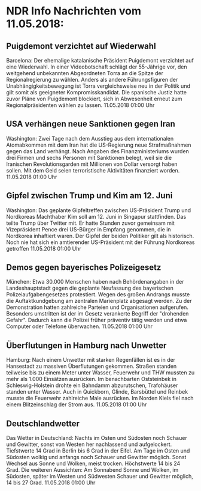 # NDR Info Nachrichten vom 11.05.2018:


## Puigdemont verzichtet auf Wiederwahl
Barcelona: Der ehemalige katalanische Präsident Puigdemont verzichtet auf eine Wiederwahl. In einer Videobotschaft schlägt der 55-Jährige vor, den weitgehend unbekannten Abgeordneten Torra an die Spitze der Regionalregierung zu wählen. Anders als andere Führungsfiguren der Unabhängigkeitsbewegung ist Torra vergleichsweise neu in der Politik und gilt somit als geeigneter Kompromisskandidat. Die spanische Justiz hatte zuvor Pläne von Puigdemont blockiert, sich in Abwesenheit erneut zum Regionalpräsidenten wählen zu lassen. 11.05.2018 01:00 Uhr 

## USA verhängen neue Sanktionen gegen Iran
Washington: Zwei Tage nach dem Ausstieg aus dem internationalen Atomabkommen mit dem Iran hat die US-Regierung neue Strafmaßnahmen gegen das Land verhängt. Nach Angaben des Finanzministeriums wurden drei Firmen und sechs Personen mit Sanktionen belegt, weil sie die Iranischen Revolutionsgarden mit Millionen von Dollar versorgt haben sollen. Mit dem Geld seien terroristische Aktivitäten finanziert worden. 11.05.2018 01:00 Uhr 

## Gipfel zwischen Trump und Kim am 12. Juni
Washington: Das geplante Gipfeltreffen zwischen US-Präsident Trump und Nordkoreas Machthaber Kim soll am 12. Juni in Singapur stattfinden. Das teilte Trump über Twitter mit. Er hatte Stunden zuvor gemeinsam mit Vizepräsident Pence drei US-Bürger in Empfang genommen, die in Nordkorea inhaftiert waren. Der Gipfel der beiden Politiker gilt als historisch. Noch nie hat sich ein amtierender US-Präsident mit der Führung Nordkoreas getroffen 11.05.2018 01:00 Uhr 

## Demos gegen bayerisches Polizeigesetz
München: Etwa 30.000 Menschen haben nach Behördenangaben in der Landeshauptstadt gegen die geplante Neufassung des bayerischen Polizeiaufgabengesetzes protestiert. Wegen des großen Andrangs musste die Auftaktkundgebung am zentralen Marienplatz abgesagt werden. Zu der Demonstration hatten zahlreiche Parteien und Organisationen aufgerufen. Besonders umstritten ist der im Gesetz verankerte Begriff der "drohenden Gefahr". Dadurch kann die Polizei früher präventiv tätig werden und etwa Computer oder Telefone überwachen. 11.05.2018 01:00 Uhr 

## Überflutungen in Hamburg nach Unwetter
Hamburg: Nach einem Unwetter mit starken Regenfällen ist es in der Hansestadt zu massiven Überflutungen gekommen. Straßen standen teilweise bis zu einem Meter unter Wasser, Feuerwehr und THW mussten zu mehr als 1.000 Einsätzen ausrücken. Im benachbarten Oststeinbek in Schleswig-Holstein drohte ein Bahndamm abzurutschen, Trafohäuser standen unter Wasser. Auch in Quickborn, Glinde, Barsbüttel und Reinbek musste die Feuerwehr zahlreiche Male ausrücken. Im Norden Kiels fiel nach einem Blitzeinschlag der Strom aus. 11.05.2018 01:00 Uhr 

## Deutschlandwetter
Das Wetter in Deutschland: Nachts im Osten und Südosten noch Schauer und Gewitter, sonst von Westen her nachlassend und aufgelockert. Tiefstwerte 14 Grad in Berlin bis 6 Grad in der Eifel. Am Tage im Osten und Südosten wolkig und anfangs noch Schauer und Gewitter möglich. Sonst Wechsel aus Sonne und Wolken, meist trocken. Höchstwerte 14  bis 24 Grad. Die weiteren Aussichten: Am Sonnabend Sonne und Wolken, im Südosten, später im Westen und Südwesten Schauer und Gewitter möglich, 14 bis 27 Grad. 11.05.2018 01:00 Uhr 

